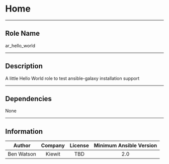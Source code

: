 



# Home
  
---
## Role Name
  
ar_hello_world  
  
---
## Description
  
A little Hello World role to test ansible-galaxy installation support  
  
---
## Dependencies
  
None  
  
---
## Information
  

|Author|Company|License|Minimum Ansible Version|
| :---: | :---: | :---: | :---: |
|Ben Watson|Kiewit|TBD|2.0|
